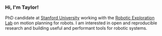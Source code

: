 ### Hi, I'm Taylor!

PhD candidate at [Stanford University](https://www.stanford.edu/) working with the [Robotic Exploration Lab](https://roboticexplorationlab.org/) on motion planning for robots. I am interested in open and reproducible research and building useful and performant tools for robotic systems.

<!--
**thowell/thowell** is a ✨ _special_ ✨ repository because its `README.md` (this file) appears on your GitHub profile.

Here are some ideas to get you started:

- 🔭 I’m currently working on ...
- 🌱 I’m currently learning ...
- 👯 I’m looking to collaborate on ...
- 🤔 I’m looking for help with ...
- 💬 Ask me about ...
- 📫 How to reach me: ...
- 😄 Pronouns: ...
- ⚡ Fun fact: ...
-->
